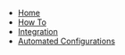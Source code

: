 - [Home](/ "Home")
- [How To](how-to.md "How To")
- [Integration](integration.md "Integration")
- [Automated Configurations](automated-configuration-types.md "Automated Configurations")
